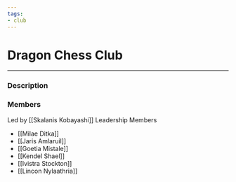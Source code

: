 ```yaml
---
tags:
- club
---
```

# Dragon Chess Club
---
### Description

### Members
Led by [[Skalanis Kobayashi]]
Leadership
Members
- [[Milae Ditka]]
- [[Jaris Amlaruil]]
- [[Goetia Mistale]]
- [[Kendel Shael]]
- [[Ivistra Stockton]]
- [[Lincon Nylaathria]]